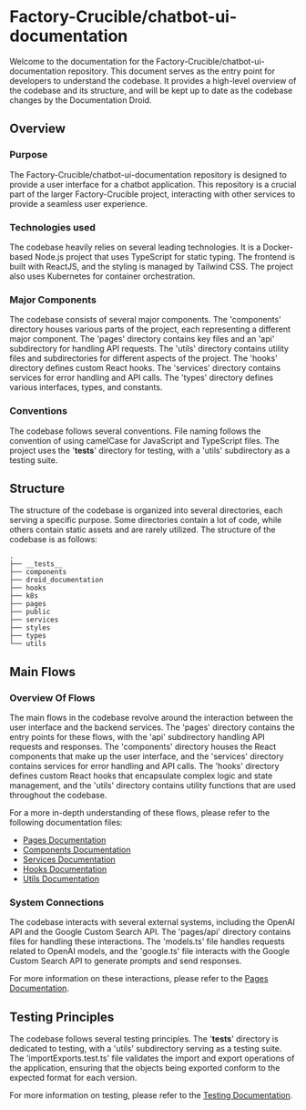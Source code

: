 
# Factory-Crucible/chatbot-ui-documentation

Welcome to the documentation for the Factory-Crucible/chatbot-ui-documentation repository. This document serves as the entry point for developers to understand the codebase. It provides a high-level overview of the codebase and its structure, and will be kept up to date as the codebase changes by the Documentation Droid.

## Overview

### Purpose

The Factory-Crucible/chatbot-ui-documentation repository is designed to provide a user interface for a chatbot application. This repository is a crucial part of the larger Factory-Crucible project, interacting with other services to provide a seamless user experience.

### Technologies used

The codebase heavily relies on several leading technologies. It is a Docker-based Node.js project that uses TypeScript for static typing. The frontend is built with ReactJS, and the styling is managed by Tailwind CSS. The project also uses Kubernetes for container orchestration.

### Major Components

The codebase consists of several major components. The 'components' directory houses various parts of the project, each representing a different major component. The 'pages' directory contains key files and an 'api' subdirectory for handling API requests. The 'utils' directory contains utility files and subdirectories for different aspects of the project. The 'hooks' directory defines custom React hooks. The 'services' directory contains services for error handling and API calls. The 'types' directory defines various interfaces, types, and constants.

### Conventions

The codebase follows several conventions. File naming follows the convention of using camelCase for JavaScript and TypeScript files. The project uses the '__tests__' directory for testing, with a 'utils' subdirectory as a testing suite.

## Structure

The structure of the codebase is organized into several directories, each serving a specific purpose. Some directories contain a lot of code, while others contain static assets and are rarely utilized. The structure of the codebase is as follows:

```
.
├── __tests__
├── components
├── droid_documentation
├── hooks
├── k8s
├── pages
├── public
├── services
├── styles
├── types
└── utils
```

## Main Flows

### Overview Of Flows

The main flows in the codebase revolve around the interaction between the user interface and the backend services. The 'pages' directory contains the entry points for these flows, with the 'api' subdirectory handling API requests and responses. The 'components' directory houses the React components that make up the user interface, and the 'services' directory contains services for error handling and API calls. The 'hooks' directory defines custom React hooks that encapsulate complex logic and state management, and the 'utils' directory contains utility functions that are used throughout the codebase.

For a more in-depth understanding of these flows, please refer to the following documentation files:

- [Pages Documentation](./droid_documentation/pages.md)
- [Components Documentation](./droid_documentation/components/README.md)
- [Services Documentation](./droid_documentation/services.md)
- [Hooks Documentation](./droid_documentation/hooks.md)
- [Utils Documentation](./droid_documentation/utils.md)

### System Connections

The codebase interacts with several external systems, including the OpenAI API and the Google Custom Search API. The 'pages/api' directory contains files for handling these interactions. The 'models.ts' file handles requests related to OpenAI models, and the 'google.ts' file interacts with the Google Custom Search API to generate prompts and send responses.

For more information on these interactions, please refer to the [Pages Documentation](./droid_documentation/pages.md).

## Testing Principles

The codebase follows several testing principles. The '__tests__' directory is dedicated to testing, with a 'utils' subdirectory serving as a testing suite. The 'importExports.test.ts' file validates the import and export operations of the application, ensuring that the objects being exported conform to the expected format for each version.

For more information on testing, please refer to the [Testing Documentation](./droid_documentation/__tests__.md).
